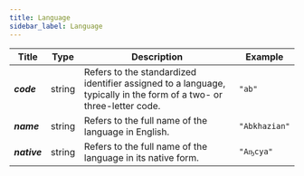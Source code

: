```yaml
---
title: Language
sidebar_label: Language
---
```


| Title  | Type    | Description                                                                                     | Example        |
|--------------|--------|-------------------------------------------------------------------------------------------------|---------------|
| **_code_**       | string  | Refers to the standardized identifier assigned to a language, typically in the form of a two- or three-letter code. | `"ab"`          |
| **_name_**       | string  | Refers to the full name of the language in English.                                        | `"Abkhazian"`  |
| **_native_**     | string  | Refers to the full name of the language in its native form.                               | `"Аҧсуа"`      |
